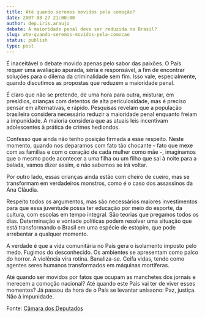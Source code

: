 ```yaml
---
title: Até quando seremos movidos pela comoção?
date: 2007-08-27 21:00:00
author: dep.iris.araujo
debate: A maioridade penal deve ser reduzida no Brasil?
slug: ate-quando-seremos-movidos-pela-comocao
status: publish 
type: post
---
```


  
É inaceitável o debate movido apenas pelo sabor das paixões. O País requer uma avaliação apurada, séria e responsável, a fim de encontrar soluções para o dilema da criminalidade sem fim. Isso vale, especialmente, quando discutimos as propostas que reduzem a maioridade penal.  
  
É claro que não se pretende, de uma hora para outra, misturar, em presídios, crianças com detentos de alta periculosidade, mas é preciso pensar em alternativas, e rápido. Pesquisas revelam que a população brasileira considera necessário reduzir a maioridade penal enquanto freiam a impunidade. A maioria considera que as atuais leis incentivam adolescentes à prática de crimes hediondos.  
  
Confesso que ainda não tenho posição firmada a esse respeito. Neste momento, quando nos deparamos com fato tão chocante - fato que mexe com as famílias e com o coração de cada mulher como mãe -, imaginamos que o mesmo pode acontecer a uma filha ou um filho que sai à noite para a balada, vamos dizer assim, e não sabemos se irá voltar.  
  
Por outro lado, essas crianças ainda estão com cheiro de cueiro, mas se transformam em verdadeiros monstros, como é o caso dos assassinos da Ana Cláudia.  
  
Respeito todos os argumentos, mas são necessários maiores investimentos para que essa juventude possa ter educação por meio do esporte, da cultura, com escolas em tempo integral. São teorias que pregamos todos os dias. Determinação e vontade políticas podem resolver uma situação que está transformando o Brasil em uma espécie de estopim, que pode arrebentar a qualquer momento.  
  
A verdade é que a vida comunitária no País gera o isolamento imposto pelo medo. Fugimos do desconhecido. Os ambientes se apresentam como palco do horror. A violência vira rotina. Banaliza-se. Ceifa vidas, tendo como agentes seres humanos transformados em máquinas mortíferas.  
  
Até quando ser movidos por fatos que ocupam as manchetes dos jornais e merecem a comoção nacional? Até quando este País vai ter de viver esses momentos? Já passou da hora de o País se levantar uníssono: Paz, justiça. Não à impunidade.  
  
Fonte: [Câmara dos Deputados](http://www.camara.gov.br/internet/sitaqweb/discursodireto.asp?nuSessao=221.1.53.O)
